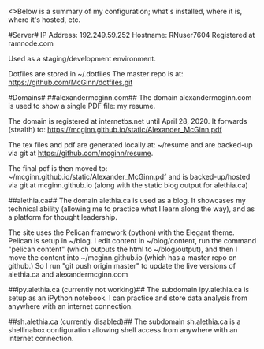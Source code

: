 <>Below is a summary of my configuration; what's installed, where it is, where it's hosted, etc.

#Server#
IP Address: 192.249.59.252
Hostname: RNuser7604
Registered at ramnode.com

Used as a staging/development environment.

Dotfiles are stored in ~/.dotfiles The master repo is at: https://github.com/McGinn/dotfiles.git


#Domains#
##alexandermcginn.com##
The domain alexandermcginn.com is used to show a single PDF file: my resume.

The domain is registered at internetbs.net until April 28, 2020. It forwards (stealth) to: https://mcginn.github.io/static/Alexander_McGinn.pdf

The tex files and pdf are generated locally at: ~/resume and are backed-up via git at https://github.com/mcginn/resume.

The final pdf is then moved to: ~/mcginn.github.io/static/Alexander_McGinn.pdf and is backed-up/hosted via git at mcginn.github.io (along with the static blog output for alethia.ca) 

##alethia.ca##
The domain alethia.ca is used as a blog. It showcases my technical ability (allowing me to practice what I learn along the way), and as a platform for thought leadership.

The site uses the Pelican framework (python) with the Elegant theme. Pelican is setup in ~/blog. I edit content in ~/blog/content, run the command "pelican content" (which outputs the html to ~/blog/output), and then I move the content into ~/mcginn.github.io (which has a master repo on github.) So I run "git push origin master" to update the live versions of alethia.ca and alexandermcginn.com


##ipy.alethia.ca (currently not working)##
The subdomain ipy.alethia.ca is setup as an iPython notebook. I can practice and store data analysis from anywhere with an internet connection.

##sh.alethia.ca (currently disabled)##
The subdomain sh.alethia.ca is a shellinabox configuration allowing shell access from anywhere with an internet connection.
